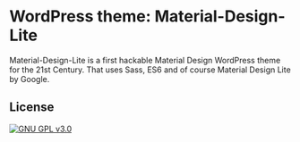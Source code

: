 # WordPress theme: Material-Design-Lite
Material-Design-Lite is a first hackable Material Design WordPress theme for the 21st Century. That uses Sass, ES6 and of course Material Design Lite by Google.


## License
[![GNU GPL v3.0](https://www.gnu.org/graphics/gplv3-with-text-136x68.png)](./LICENSE)
